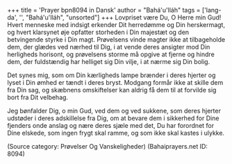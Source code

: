 +++
title = 'Prayer bpn8094 in Dansk'
author = "Bahá'u'lláh"
tags = ['lang-da', '', "Bahá'u'lláh", "unsorted"]
+++
Lovpriset være Du, O Herre min Gud! Hvert menneske med indsigt erkender Dit herredømme og Din herskermagt, og hvert klarsynet øje opfatter storheden i Din majestæt og den betvingende styrke i Din magt. Prøvelsens vinde magter ikke at tilbageholde dem, der glædes ved nærhed til Dig, i at vende deres ansigter mod Din herligheds horisont, og prøvelsens storme må opgive at fjerne og hindre dem, der fuldstændig har helliget sig Din vilje, i at nærme sig Din bolig.

Det synes mig, som om Din kærligheds lampe brænder i deres hjerter og lyset i Din ømhed er tændt i deres bryst. Modgang formår ikke at skille dem fra Din sag, og skæbnens omskiftelser kan aldrig få dem til at forvilde sig bort fra Dit velbehag.

Jeg bønfalder Dig, o min Gud, ved dem og ved sukkene, som deres hjerter udstøder i deres adskillelse fra Dig, om at bevare dem i sikkerhed for Dine fjenders onde anslag og nære deres sjæle med det, Du har forordnet for Dine elskede, som ingen frygt skal ramme, og som ikke skal kastes i ulykke.

(Source category: Prøvelser Og Vanskeligheder)
(Bahaiprayers.net ID: 8094)
